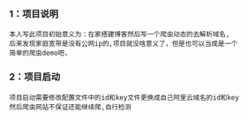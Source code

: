 ### 1：项目说明
    本人写此项目初始意义为：在家搭建博客然后写一个爬虫动态的去解析域名,
    后来发现家庭宽带是没有公网ip的,项目就没啥意义了，但是也可以当成是一个
    简单的爬虫demo吧，
### 2：项目启动
    项目启动需要修改配置文件中的id和key文件更换成自己阿里云域名的id和key
    然后爬虫网站不保证还能继续爬,自行检测